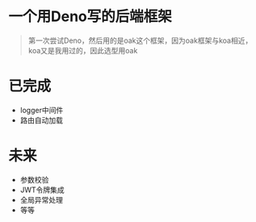 # 一个用Deno写的后端框架

> 第一次尝试Deno，然后用的是oak这个框架，因为oak框架与koa相近，koa又是我用过的，因此选型用oak

# 已完成

- logger中间件
- 路由自动加载

# 未来

- 参数校验
- JWT令牌集成
- 全局异常处理
- 等等